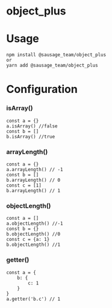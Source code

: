 # object_plus

# Usage

```
npm install @sausage_team/object_plus
or
yarn add @sausage_team/object_plus
```

# Configuration

### isArray()

```
const a = {}
a.isArray() //false
const b = []
b.isArray() //true
```

### arrayLength()
```
const a = {}
a.arrayLength() // -1
const b = []
b.arrayLength() // 0
const c = [1]
b.arrayLength() // 1
```

### objectLength()
```
const a = []
a.objectLength() //-1
const b = {}
b.objectLength() //0
const c = {a: 1}
b.objectLength() //1
```

### getter()
```
const a = {
    b: {
        c: 1
    }
}
a.getter('b.c') // 1
```